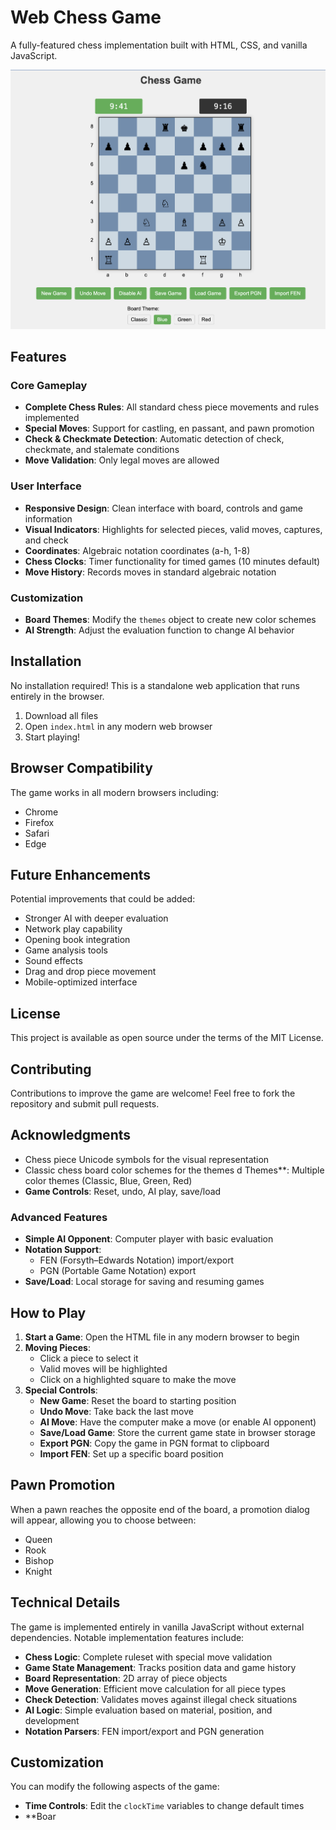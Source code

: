 # Web Chess Game

A fully-featured chess implementation built with HTML, CSS, and vanilla JavaScript.

![Chess Game Screenshot](chess-screenshot.png)

## Features

### Core Gameplay
- **Complete Chess Rules**: All standard chess piece movements and rules implemented
- **Special Moves**: Support for castling, en passant, and pawn promotion
- **Check & Checkmate Detection**: Automatic detection of check, checkmate, and stalemate conditions
- **Move Validation**: Only legal moves are allowed

### User Interface
- **Responsive Design**: Clean interface with board, controls and game information
- **Visual Indicators**: Highlights for selected pieces, valid moves, captures, and check
- **Coordinates**: Algebraic notation coordinates (a-h, 1-8)
- **Chess Clocks**: Timer functionality for timed games (10 minutes default)
- **Move History**: Records moves in standard algebraic notation

### Customization
- **Board Themes**: Modify the `themes` object to create new color schemes
- **AI Strength**: Adjust the evaluation function to change AI behavior

## Installation

No installation required! This is a standalone web application that runs entirely in the browser.

1. Download all files
2. Open `index.html` in any modern web browser
3. Start playing!

## Browser Compatibility

The game works in all modern browsers including:
- Chrome
- Firefox
- Safari
- Edge

## Future Enhancements

Potential improvements that could be added:
- Stronger AI with deeper evaluation
- Network play capability
- Opening book integration
- Game analysis tools
- Sound effects
- Drag and drop piece movement
- Mobile-optimized interface

## License

This project is available as open source under the terms of the MIT License.

## Contributing

Contributions to improve the game are welcome! Feel free to fork the repository and submit pull requests.

## Acknowledgments

- Chess piece Unicode symbols for the visual representation
- Classic chess board color schemes for the themes
d Themes**: Multiple color themes (Classic, Blue, Green, Red)
- **Game Controls**: Reset, undo, AI play, save/load

### Advanced Features
- **Simple AI Opponent**: Computer player with basic evaluation
- **Notation Support**:
  - FEN (Forsyth–Edwards Notation) import/export
  - PGN (Portable Game Notation) export
- **Save/Load**: Local storage for saving and resuming games

## How to Play

1. **Start a Game**: Open the HTML file in any modern browser to begin
2. **Moving Pieces**:
   - Click a piece to select it
   - Valid moves will be highlighted
   - Click on a highlighted square to make the move
3. **Special Controls**:
   - **New Game**: Reset the board to starting position
   - **Undo Move**: Take back the last move
   - **AI Move**: Have the computer make a move (or enable AI opponent)
   - **Save/Load Game**: Store the current game state in browser storage
   - **Export PGN**: Copy the game in PGN format to clipboard
   - **Import FEN**: Set up a specific board position

## Pawn Promotion
When a pawn reaches the opposite end of the board, a promotion dialog will appear, allowing you to choose between:
- Queen
- Rook
- Bishop
- Knight

## Technical Details

The game is implemented entirely in vanilla JavaScript without external dependencies. Notable implementation features include:

- **Chess Logic**: Complete ruleset with special move validation
- **Game State Management**: Tracks position data and game history
- **Board Representation**: 2D array of piece objects
- **Move Generation**: Efficient move calculation for all piece types
- **Check Detection**: Validates moves against illegal check situations
- **AI Logic**: Simple evaluation based on material, position, and development
- **Notation Parsers**: FEN import/export and PGN generation

## Customization

You can modify the following aspects of the game:

- **Time Controls**: Edit the `clockTime` variables to change default times
- **Boar